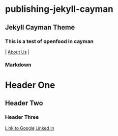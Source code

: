 # publishing-jekyll-cayman
## Jekyll Cayman Theme

### This is a test of openfood in cayman

| [About Us](aboutus.md) |


### Markdown

# Header One
## Header Two
### Header Three

[Link to Google](https://www.google.com)
[Linked In]({{site.linkedin}})
